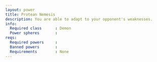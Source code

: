 ```yaml
---
layout: power
title: Protean Nemesis
description: You are able to adapt to your opponent's weaknesses.
info:
  Required class      : Demon
  Power spheres       : 
reqs:
  Required powers     : 
  Banned powers       : 
  Requirements        : None
---
```



